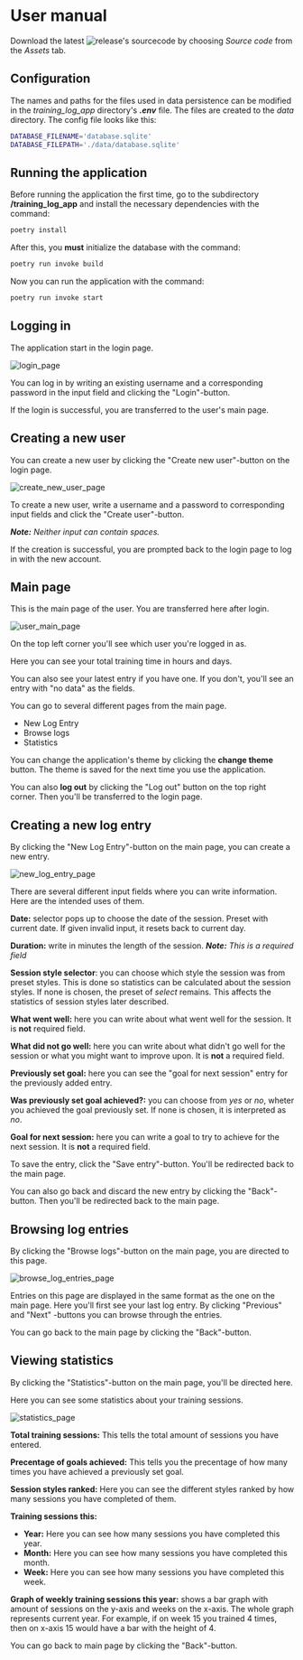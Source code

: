 # User manual
Download the latest ![release's]() sourcecode by choosing  _Source code_ from the _Assets_ tab.

## Configuration
The names and paths for the files used in data persistence can be modified in the _training_log_app_ directory's _**.env**_ file. The files are created to the _data_ directory. The config file looks like this:

```bash
DATABASE_FILENAME='database.sqlite'
DATABASE_FILEPATH='./data/database.sqlite'
```

## Running the application

Before running the application the first time, go to the subdirectory __/training_log_app__ and install the necessary dependencies with the command:

```bash
poetry install
```
After this, you **must** initialize the database with the command:

```bash
poetry run invoke build
```

Now you can run the application with the command:

```bash
poetry run invoke start
```

## Logging in
The application start in the login page.

![login_page](./photos/login_page.png)

You can log in by writing an existing username and a corresponding password in the input field and clicking the "Login"-button.

If the login is successful, you are transferred to the user's main page.

## Creating a new user
You can create a new user by clicking the "Create new user"-button on the login page. 

![create_new_user_page](./photos/create_new_user_page.png)

To create a new user, write a username and a password to corresponding input fields and click the "Create user"-button.

_**Note:** Neither input can contain spaces._

If the creation is successful, you are prompted back to the login page to log in with the new account.

## Main page
This is the main page of the user. You are transferred here after login.

![user_main_page](./photos/user_main_page.png)

On the top left corner you'll see which user you're logged in as.

Here you can see your total training time in hours and days.

You can also see your latest entry if you have one. If you don't, you'll see an entry with "no data" as the fields.

You can go to several different pages from the main page.
- New Log Entry
- Browse logs
- Statistics

You can change the application's theme by clicking the **change theme** button. The theme is saved for the next time you use the application.

You can also **log out** by clicking the "Log out" button on the top right corner. Then you'll be transferred to the login page.

## Creating a new log entry
By clicking the "New Log Entry"-button on the main page, you can create a new entry.

![new_log_entry_page](./photos/new_log_entry_page.png)

There are several different input fields where you can write information. Here are the intended uses of them.

**Date:** selector pops up to choose the date of the session. Preset with current date. If given invalid input, it resets back to current day.

**Duration:** write in minutes the length of the session. _**Note:** This is a required field_

**Session style selector**: you can choose which style the session was from preset styles. This is done so statistics can be calculated about the session styles. If none is chosen, the preset of _select_ remains. This affects the statistics of session styles later described.

**What went well:** here you can write about what went well for the session. It is **not** required field.

**What did not go well:** here you can write about what didn't go well for the session or what you might want to improve upon. It is **not** a required field.

**Previously set goal:** here you can see the "goal for next session" entry for the previously added entry. 

**Was previously set goal achieved?:** you can choose from _yes_ or _no_, wheter you achieved the goal previously set. If none is chosen, it is interpreted as _no_.

**Goal for next session:** here you can write a goal to try to achieve for the next session. It is **not** a required field.

To save the entry, click the "Save entry"-button. You'll be redirected back to the main page.

You can also go back and discard the new entry by clicking the "Back"-button. Then you'll be redirected back to the main page.

## Browsing log entries
By clicking the "Browse logs"-button on the main page, you are directed to this page.

![browse_log_entries_page](./photos/browse_log_entries_page.png)

Entries on this page are displayed in the same format as the one on the main page. Here you'll first see your last log entry. By clicking "Previous" and "Next" -buttons you can browse through the entries.

You can go back to the main page by clicking the "Back"-button.

## Viewing statistics
By clicking the "Statistics"-button on the main page, you'll be directed here.

Here you can see some statistics about your training sessions.

![statistics_page](./photos/statistics_page.png)


**Total training sessions:** This tells the total amount of sessions you have entered.

**Precentage of goals achieved:** This tells you the precentage of how many times you have achieved a previously set goal.

**Session styles ranked:** Here you can see the different styles ranked by how many sessions you have completed of them.

**Training sessions this:**
  - **Year:** Here you can see how many sessions you have completed this year.
  - **Month:** Here you can see how many sessions you have completed this month.
  - **Week:** Here you can see how many sessions you have completed this week.

**Graph of weekly training sessions this year:** shows a bar graph with amount of sessions on the y-axis and weeks on the x-axis. The whole graph represents current year. For example, if on week 15 you trained 4 times, then on x-axis 15 would have a bar with the height of 4.

You can go back to main page by clicking the "Back"-button.
